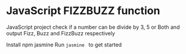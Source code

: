 # JavaScript FIZZBUZZ function
JavaScript project check if a number can be divide by 3, 5 or Both and output Fizz, Buzz and FizzBuzz  respectively

Install npm jasmine
Run `jasmine ` to get started
